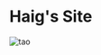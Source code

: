# Haig's Site
![tao](https://github.com/user-attachments/assets/43ea3b17-d7a7-4e76-9d80-df7f7d0684d9)
